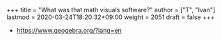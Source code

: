 +++
title = "What was that math visuals software?"
author = ["T", "Ivan"]
lastmod = 2020-03-24T18:20:32+09:00
weight = 2051
draft = false
+++

-   <https://www.geogebra.org/?lang=en>
